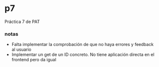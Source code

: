 # p7
Práctica 7 de PAT


### notas

- Falta implementar la comprobación de que no haya errores y feedback al usuario
- Implementar un get de un ID concreto. No tiene aplicación directa en el frontend pero da igual